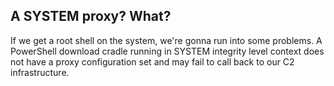 ## A SYSTEM proxy? What?
If we get a root shell on the system, we're gonna run into some problems.
A PowerShell download cradle running in SYSTEM integrity level context does not have a proxy configuration set and may fail to call back to our C2 infrastructure.


